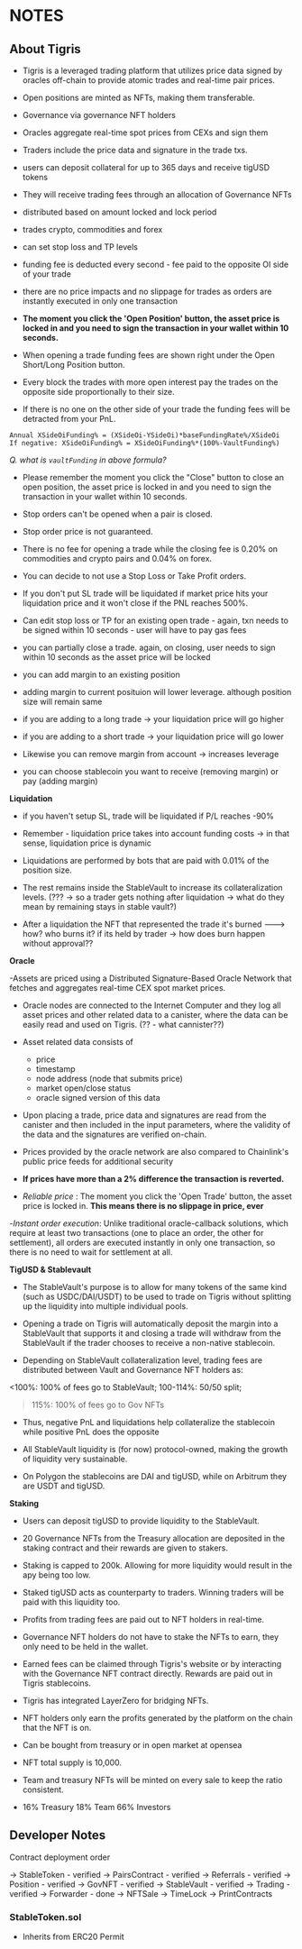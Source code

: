 # NOTES

## About Tigris

- Tigris is a leveraged trading platform that utilizes price data signed by oracles off-chain to provide atomic trades and real-time pair prices.
- Open positions are minted as NFTs, making them transferable.
- Governance via governance NFT holders

- Oracles aggregate real-time spot prices from CEXs and sign them
- Traders include the price data and signature in the trade txs.

- users can deposit collateral for up to 365 days and receive tigUSD tokens
- They will receive trading fees through an allocation of Governance NFTs
- distributed based on amount locked and lock period

- trades crypto, commodities and forex
- can set stop loss and TP levels
- funding fee is deducted every second - fee paid to the opposite OI side of your trade
- there are no price impacts and no slippage for trades as orders are instantly executed in only one transaction

- **The moment you click the 'Open Position' button, the asset price is locked in and you need to sign the transaction in your wallet within 10 seconds.**

- When opening a trade funding fees are shown right under the Open Short/Long Position button.

- Every block the trades with more open interest pay the trades on the opposite side proportionally to their size.

- If there is no one on the other side of your trade the funding fees will be detracted from your PnL.

```
Annual XSideOiFunding% = (XSideOi-YSideOi)*baseFundingRate%/XSideOi
If negative: XSideOiFunding% = XSideOiFunding%*(100%-VaultFunding%)
```

_Q. what is `vaultFunding` in above formula?_

- Please remember the moment you click the "Close" button to close an open position, the asset price is locked in and you need to sign the transaction in your wallet within 10 seconds.

- Stop orders can't be opened when a pair is closed.

- Stop order price is not guaranteed.

- There is no fee for opening a trade while the closing fee is 0.20% on commodities and crypto pairs and 0.04% on forex.

- You can decide to not use a Stop Loss or Take Profit orders.

- If you don't put SL trade will be liquidated if market price hits your liquidation price and it won't close if the PNL reaches 500%.

- Can edit stop loss or TP for an existing open trade - again, txn needs to be signed within 10 seconds - user will have to pay gas fees

- you can partially close a trade. again, on closing, user needs to sign within 10 seconds as the asset price will be locked

- you can add margin to an existing position

- adding margin to current posituion will lower leverage. although position size will remain same

- if you are adding to a long trade -> your liquidation price will go higher
- if you are adding to a short trade -> your liquidation price will go lower

- Likewise you can remove margin from account -> increases leverage
- you can choose stablecoin you want to receive (removing margin) or pay (adding margin)

**Liquidation**

- if you haven't setup SL, trade will be liquidated if P/L reaches -90%
- Remember - liquidation price takes into account funding costs -> in that sense, liquidation price is dynamic

- Liquidations are performed by bots that are paid with 0.01% of the position size.
- The rest remains inside the StableVault to increase its collateralization levels. (??? -> so a trader gets nothing after liquidation -> what do they mean by remaining stays in stable vault?)

- After a liquidation the NFT that represented the trade it's burned ---> how? who burns it? if its held by trader -> how does burn happen without approval??

**Oracle**

-Assets are priced using a Distributed Signature-Based Oracle Network that fetches and aggregates real-time CEX spot market prices.

- Oracle nodes are connected to the Internet Computer and they log all asset prices and other related data to a canister, where the data can be easily read and used on Tigris. (?? - what cannister??)

- Asset related data consists of

  - price
  - timestamp
  - node address (node that submits price)
  - market open/close status
  - oracle signed version of this data

- Upon placing a trade, price data and signatures are read from the canister and then included in the input parameters, where the validity of the data and the signatures are verified on-chain.

- Prices provided by the oracle network are also compared to Chainlink's public price feeds for additional security

- **If prices have more than a 2% difference the transaction is reverted.**

- _Reliable price_ : The moment you click the 'Open Trade' button, the asset price is locked in. **This means there is no slippage in price, ever**

-_Instant order execution_: Unlike traditional oracle-callback solutions, which require at least two transactions (one to place an order, the other for settlement), all orders are executed instantly in only one transaction, so there is no need to wait for settlement at all.

**TigUSD & Stablevault**

- The StableVault's purpose is to allow for many tokens of the same kind (such as USDC/DAI/USDT) to be used to trade on Tigris without splitting up the liquidity into multiple individual pools.

- Opening a trade on Tigris will automatically deposit the margin into a StableVault that supports it and closing a trade will withdraw from the StableVault if the trader chooses to receive a non-native stablecoin.

- Depending on StableVault collateralization level, trading fees are distributed between Vault and Governance NFT holders as:

<100%: 100% of fees go to StableVault;
100-114%: 50/50 split;

> 115%: 100% of fees go to Gov NFTs

- Thus, negative PnL and liquidations help collateralize the stablecoin while positive PnL does the opposite

- All StableVault liquidity is (for now) protocol-owned, making the growth of liquidity very sustainable.

- On Polygon the stablecoins are DAI and tigUSD, while on Arbitrum they are USDT and tigUSD.

**Staking**

- Users can deposit tigUSD to provide liquidity to the StableVault.

- 20 Governance NFTs from the Treasury allocation are deposited in the staking contract and their rewards are given to stakers.

- Staking is capped to 200k. Allowing for more liquidity would result in the apy being too low.

- Staked tigUSD acts as counterparty to traders. Winning traders will be paid with this liquidity too.

- Profits from trading fees are paid out to NFT holders in real-time.

- Governance NFT holders do not have to stake the NFTs to earn, they only need to be held in the wallet.

- Earned fees can be claimed through Tigris's website or by interacting with the Governance NFT contract directly. Rewards are paid out in Tigris stablecoins.

- Tigris has integrated LayerZero for bridging NFTs.

- NFT holders only earn the profits generated by the platform on the chain that the NFT is on.

- Can be bought from treasury or in open market at opensea

- NFT total supply is 10,000.

- Team and treasury NFTs will be minted on every sale to keep the ratio consistent.

- 16% Treasury
  18% Team
  66% Investors

## Developer Notes

Contract deployment order

-> StableToken - verified
-> PairsContract - verified
-> Referrals - verified
-> Position - verified
-> GovNFT - verified
-> StableVault - verified
-> Trading - verified
-> Forwarder - done
-> NFTSale
-> TimeLock
-> PrintContracts

### StableToken.sol

- Inherits from ERC20 Permit
